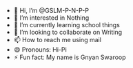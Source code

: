 - 👋 Hi, I’m @GSLM-P-N-P-P
- 👀 I’m interested in Nothing
- 🌱 I’m currently learning school things
- 💞️ I’m looking to collaborate on Writing
- 📫 How to reach me using mail
- 😄 Pronouns: Hi-Pi
- ⚡ Fun fact: My name is Gnyan Swaroop

<!---
GSLM-P-N-P-P/GSLM-P-N-P-P is a ✨ special ✨ repository because its `README.md` (this file) appears on your GitHub profile.
You can click the Preview link to take a look at your changes.
--->

